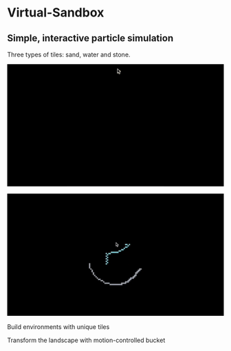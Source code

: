 # Virtual-Sandbox

## Simple, interactive particle simulation

Three types of tiles: sand, water and stone.

![Sand](./Assets/Sandgif1.gif) 

![Water](./Assets/Watergif1.gif)

Build environments with unique tiles

Transform the landscape with motion-controlled bucket